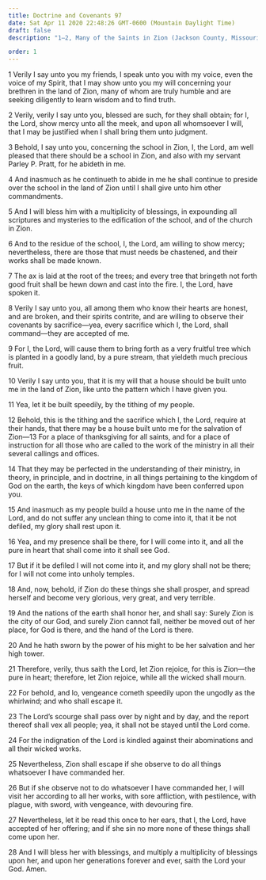 ```yaml
---
title: Doctrine and Covenants 97
date: Sat Apr 11 2020 22:48:26 GMT-0600 (Mountain Daylight Time)
draft: false
description: "1–2, Many of the Saints in Zion (Jackson County, Missouri) are blessed for their faithfulness; 3–5, Parley P. Pratt is commended for his labors in the school in Zion; 6–9, Those who observe their covenants are accepted by the Lord; 10–17, A house is to be built in Zion in which the pure in heart will see God; 18–21, Zion is the pure in heart; 22–28, Zion will escape the Lord’s scourge if she is faithful."

order: 1
---
```

    
1 Verily I say unto you my friends, I speak unto you with my voice, even the voice of my Spirit, that I may show unto you my will concerning your brethren in the land of Zion, many of whom are truly humble and are seeking diligently to learn wisdom and to find truth.

2 Verily, verily I say unto you, blessed are such, for they shall obtain; for I, the Lord, show mercy unto all the meek, and upon all whomsoever I will, that I may be justified when I shall bring them unto judgment.

3 Behold, I say unto you, concerning the school in Zion, I, the Lord, am well pleased that there should be a school in Zion, and also with my servant Parley P. Pratt, for he abideth in me.

4 And inasmuch as he continueth to abide in me he shall continue to preside over the school in the land of Zion until I shall give unto him other commandments.

5 And I will bless him with a multiplicity of blessings, in expounding all scriptures and mysteries to the edification of the school, and of the church in Zion.

6 And to the residue of the school, I, the Lord, am willing to show mercy; nevertheless, there are those that must needs be chastened, and their works shall be made known.

7 The ax is laid at the root of the trees; and every tree that bringeth not forth good fruit shall be hewn down and cast into the fire. I, the Lord, have spoken it.

8 Verily I say unto you, all among them who know their hearts are honest, and are broken, and their spirits contrite, and are willing to observe their covenants by sacrifice—yea, every sacrifice which I, the Lord, shall command—they are accepted of me.

9 For I, the Lord, will cause them to bring forth as a very fruitful tree which is planted in a goodly land, by a pure stream, that yieldeth much precious fruit.

10 Verily I say unto you, that it is my will that a house should be built unto me in the land of Zion, like unto the pattern which I have given you.

11 Yea, let it be built speedily, by the tithing of my people.

12 Behold, this is the tithing and the sacrifice which I, the Lord, require at their hands, that there may be a house built unto me for the salvation of Zion—13 For a place of thanksgiving for all saints, and for a place of instruction for all those who are called to the work of the ministry in all their several callings and offices.

14 That they may be perfected in the understanding of their ministry, in theory, in principle, and in doctrine, in all things pertaining to the kingdom of God on the earth, the keys of which kingdom have been conferred upon you.

15 And inasmuch as my people build a house unto me in the name of the Lord, and do not suffer any unclean thing to come into it, that it be not defiled, my glory shall rest upon it.

16 Yea, and my presence shall be there, for I will come into it, and all the pure in heart that shall come into it shall see God.

17 But if it be defiled I will not come into it, and my glory shall not be there; for I will not come into unholy temples.

18 And, now, behold, if Zion do these things she shall prosper, and spread herself and become very glorious, very great, and very terrible.

19 And the nations of the earth shall honor her, and shall say: Surely Zion is the city of our God, and surely Zion cannot fall, neither be moved out of her place, for God is there, and the hand of the Lord is there.

20 And he hath sworn by the power of his might to be her salvation and her high tower.

21 Therefore, verily, thus saith the Lord, let Zion rejoice, for this is Zion—the pure in heart; therefore, let Zion rejoice, while all the wicked shall mourn.

22 For behold, and lo, vengeance cometh speedily upon the ungodly as the whirlwind; and who shall escape it.

23 The Lord’s scourge shall pass over by night and by day, and the report thereof shall vex all people; yea, it shall not be stayed until the Lord come.

24 For the indignation of the Lord is kindled against their abominations and all their wicked works.

25 Nevertheless, Zion shall escape if she observe to do all things whatsoever I have commanded her.

26 But if she observe not to do whatsoever I have commanded her, I will visit her according to all her works, with sore affliction, with pestilence, with plague, with sword, with vengeance, with devouring fire.

27 Nevertheless, let it be read this once to her ears, that I, the Lord, have accepted of her offering; and if she sin no more none of these things shall come upon her.

28 And I will bless her with blessings, and multiply a multiplicity of blessings upon her, and upon her generations forever and ever, saith the Lord your God. Amen.
